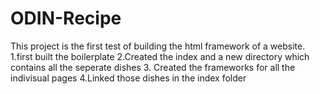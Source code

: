 # ODIN-Recipe
This project is the first test of building the html framework of a website.
1.first built the boilerplate
2.Created the index and a new directory which contains all the seperate dishes 
3. Created the frameworks for all the indivisual pages
4.Linked those dishes in the index folder
